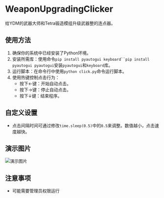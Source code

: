 # WeaponUpgradingClicker #

给YDM的武器大师和Tetra锻造模组升级武器整的连点器。

## 使用方法 ##

1. 确保你的系统中已经安装了Python环境。
2. 安装所需库：使用命令`pip install pyautogui keyboard``pip install pyautogui pyautogui`安装`pyautogui`和`keyboard`库。
3. 运行脚本：在命令行中使用`python click.py`命令运行脚本。
4. 使用热键控制点击行为：
   - 按下←键：开始自动点击。
   - 按下→键：停止自动点击。
   - 按下↓键：结束程序。

## 自定义设置 ##

- 点击间隔时间可通过修改`time.sleep(0.5)`中的`0.5`来调整。数值越小，点击速度越快。

## 演示图片 ##

![演示图片](https://github.com/Huaxidesu/WeaponUpgradingClicker/blob/%E4%B8%BB%E8%A6%81/%E6%BC%94%E7%A4%BA/gif.gif)

## 注意事项 ##

- 可能需要管理员权限运行
